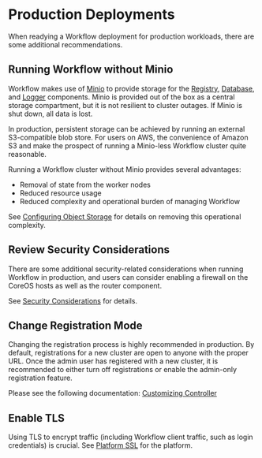 # Production Deployments

When readying a Workflow deployment for production workloads, there are some additional
recommendations.


## Running Workflow without Minio

Workflow makes use of [Minio][] to provide storage for the [Registry][], [Database][], and
[Logger][] components. Minio is provided out of the box as a central storage compartment, but it is
not resilient to cluster outages. If Minio is shut down, all data is lost.

In production, persistent storage can be achieved by running an external S3-compatible blob store.
For users on AWS, the convenience of Amazon S3 and make the prospect of running a Minio-less
Workflow cluster quite reasonable.

Running a Workflow cluster without Minio provides several advantages:

 - Removal of state from the worker nodes
 - Reduced resource usage
 - Reduced complexity and operational burden of managing Workflow

See [Configuring Object Storage][] for details on removing this operational complexity.


## Review Security Considerations

There are some additional security-related considerations when running Workflow in production, and
users can consider enabling a firewall on the CoreOS hosts as well as the router component.

See [Security Considerations][] for details.


## Change Registration Mode

Changing the registration process is highly recommended in production. By default, registrations
for a new cluster are open to anyone with the proper URL. Once the admin user has registered with a
new cluster, it is recommended to either turn off registrations or enable the admin-only
registration feature.

Please see the following documentation: [Customizing Controller][]


## Enable TLS

Using TLS to encrypt traffic (including Workflow client traffic, such as login credentials) is
crucial. See [Platform SSL][] for the platform.


[configuring object storage]: ../installing-workflow/configuring-object-storage.md
[customizing controller]: ../customizing-workflow/tuning-component-settings.md#customizing-the-controller
[database]: ../understanding-workflow/components.md#database
[logger]: ../understanding-workflow/components.md#logger
[minio]: ../understanding-workflow/components.md#minio
[platform ssl]: platform-ssl.md
[registry]: ../understanding-workflow/components.md#registry
[security considerations]: security-considerations.md
